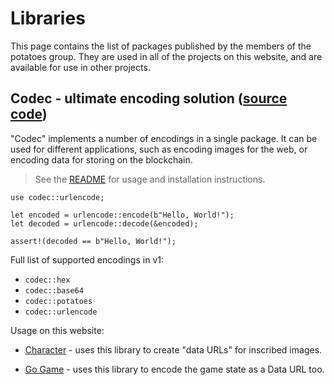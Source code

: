 # Libraries

This page contains the list of packages published by the members of the potatoes group. They are used in all of the projects on this website, and are available for use in other projects.

## Codec - ultimate encoding solution ([source code](https://github.com/sui-potatoes/app/tree/main/packages/codec))

"Codec" implements a number of encodings in a single package. It can be used for different applications, such as encoding images for the web, or encoding data for storing on the blockchain.

> See the [README](https://github.com/sui-potatoes/app/tree/main/packages/codec) for usage and installation instructions.

```move
use codec::urlencode;

let encoded = urlencode::encode(b"Hello, World!");
let decoded = urlencode::decode(&encoded);

assert!(decoded == b"Hello, World!");
```

Full list of supported encodings in v1:

- `codec::hex`
- `codec::base64`
- `codec::potatoes`
- `codec::urlencode`

Usage on this website:

- [Character](/character) - uses this library to create "data URLs" for inscribed images.</p>
- [Go Game](/go) - uses this library to encode the game state as a Data URL too.</p>
